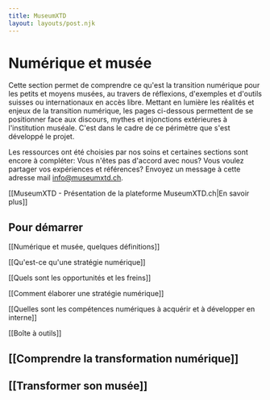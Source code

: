 ```yaml
---
title: MuseumXTD  
layout: layouts/post.njk  
---
```

# Numérique et musée

Cette section permet de comprendre ce qu'est la transition numérique pour les petits et moyens musées, au travers de réflexions, d'exemples et d'outils suisses ou internationaux en accès libre.
Mettant en lumière les réalités et enjeux de la transition numérique, les pages ci-dessous permettent de se positionner face aux discours, mythes et injonctions extérieures à l'institution muséale.
C'est dans le cadre de ce périmètre que s'est développé le projet. 

Les ressources ont été choisies par nos soins et certaines sections sont encore à compléter: Vous n'êtes pas d'accord avec nous? Vous voulez partager vos expériences et références? Envoyez un message à cette adresse mail [info@museumxtd.ch](mailto:info@museumxtd.ch).  

[[MuseumXTD - Présentation de la plateforme MuseumXTD.ch|En savoir plus]]


## Pour démarrer
[[Numérique et musée, quelques définitions]]

[[Qu'est-ce qu'une stratégie numérique]]

[[Quels sont les opportunités et les freins]]

[[Comment élaborer une stratégie numérique]]

[[Quelles sont les compétences numériques à acquérir et à développer en interne]]

[[Boîte à outils]]

## [[Comprendre la transformation numérique]]


## [[Transformer son musée]]
